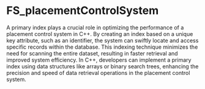 # FS_placementControlSystem
A primary index plays a crucial role in optimizing the performance of a placement control system in C++.
By creating an index based on a unique key attribute, such as an identifier, the system can swiftly locate and access specific records within the database.
This indexing technique minimizes the need for scanning the entire dataset, resulting in faster retrieval and improved system efficiency. 
In C++, developers can implement a primary index using data structures like arrays or binary search trees, 
enhancing the precision and speed of data retrieval operations in the placement control system.
